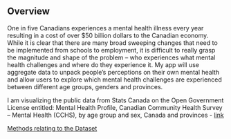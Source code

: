 ## Overview
One in five Canadians experiences a mental health illness every year resulting in a cost of over $50 billion dollars to the Canadian economy. While it is clear that there are many broad sweeping changes that need to be implemented from schools to employment, it is difficult to really grasp the magnitude and shape of the problem – who experiences what mental health challenges and where do they experience it. My app will use aggregate data to unpack people’s perceptions on their own mental health and allow users to explore which mental health challenges are experienced between different age groups, genders and provinces. 


I am visualizing the public data from Stats Canada on the Open Government License entitled: Mental Health Profile, Canadian Community Health Survey – Mental Health (CCHS), by age group and sex, Canada and provinces - [link](http://open.canada.ca/data/en/dataset/bb9cc768-e2d5-4e1c-87dc-4ab6a38196b9)


[Methods relating to the Dataset](http://www23.statcan.gc.ca/imdb/p2SV.pl?Function=getSurvey&SDDS=5015)  